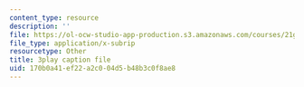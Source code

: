 ```yaml
---
content_type: resource
description: ''
file: https://ol-ocw-studio-app-production.s3.amazonaws.com/courses/21g-101-chinese-i-regular-fall-2014/170b0a41ef22a2c004d5b48b3c0f8ae8_zGx0aFh8oxk.srt
file_type: application/x-subrip
resourcetype: Other
title: 3play caption file
uid: 170b0a41-ef22-a2c0-04d5-b48b3c0f8ae8
---
```

